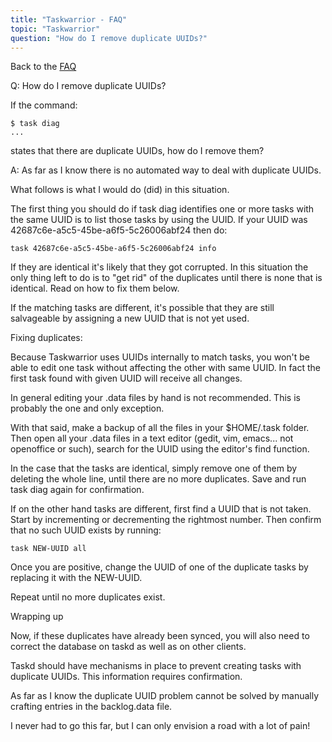 ```yaml
---
title: "Taskwarrior - FAQ"
topic: "Taskwarrior"
question: "How do I remove duplicate UUIDs?"
---
```


Back to the [FAQ](/support/faq)

Q: How do I remove duplicate UUIDs?

If the command:

```
$ task diag
...
```

states that there are duplicate UUIDs, how do I remove them?

A: As far as I know there is no automated way to deal with duplicate UUIDs.

What follows is what I would do (did) in this situation.

The first thing you should do if task diag identifies one or more tasks with the same UUID is to list those tasks by using the UUID.
If your UUID was 42687c6e-a5c5-45be-a6f5-5c26006abf24 then do:

```
task 42687c6e-a5c5-45be-a6f5-5c26006abf24 info
```

If they are identical it's likely that they got corrupted.
In this situation the only thing left to do is to "get rid" of the duplicates until there is none that is identical.
Read on how to fix them below.

If the matching tasks are different, it's possible that they are still salvageable by assigning a new UUID that is not yet used. 

Fixing duplicates:

Because Taskwarrior uses UUIDs internally to match tasks, you won't be able to edit one task without affecting the other with same UUID.
In fact the first task found with given UUID will receive all changes.

In general editing your .data files by hand is not recommended.
This is probably the one and only exception.

With that said, make a backup of all the files in your $HOME/.task folder.
Then open all your .data files in a text editor (gedit, vim, emacs... not openoffice or such), search for the UUID using the editor's find function.

In the case that the tasks are identical, simply remove one of them by deleting the whole line, until there are no more duplicates.
Save and run task diag again for confirmation.

If on the other hand tasks are different, first find a UUID that is not taken.
Start by incrementing or decrementing the rightmost number.
Then confirm that no such UUID exists by running:

```
task NEW-UUID all
```

Once you are positive, change the UUID of one of the duplicate tasks by replacing it with the NEW-UUID.

Repeat until no more duplicates exist.

Wrapping up

Now, if these duplicates have already been synced, you will also need to correct the database on taskd as well as on other clients.

Taskd should have mechanisms in place to prevent creating tasks with duplicate UUIDs.
This information requires confirmation.

As far as I know the duplicate UUID problem cannot be solved by manually crafting entries in the backlog.data file.

I never had to go this far, but I can only envision a road with a lot of pain!
